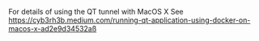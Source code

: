 For details of using the QT tunnel with MacOS X See https://cyb3rh3b.medium.com/running-qt-application-using-docker-on-macos-x-ad2e9d34532aß